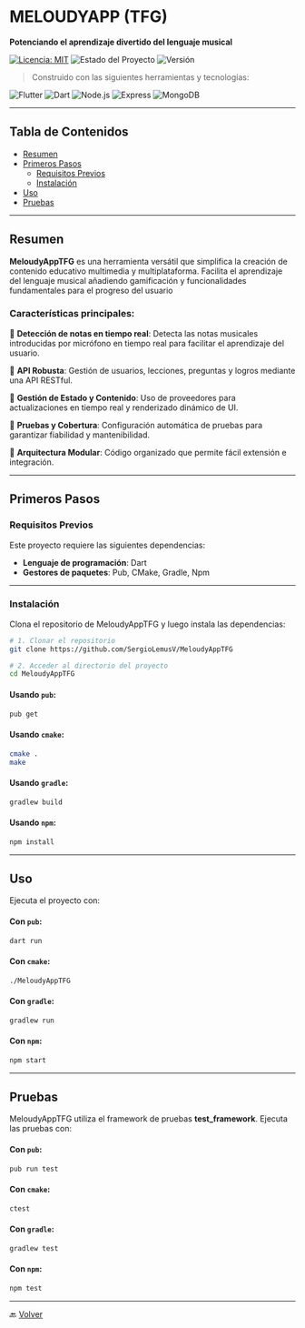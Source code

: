 
# MELOUDYAPP (TFG)

**Potenciando el aprendizaje divertido del lenguaje musical**

[![Licencia: MIT](https://img.shields.io/badge/license-MIT-green.svg)](LICENSE)
![Estado del Proyecto](https://img.shields.io/badge/status-En%20Desarrollo-blue)
![Versión](https://img.shields.io/badge/version-0.1.0-informational)

> Construido con las siguientes herramientas y tecnologías:

![Flutter](https://img.shields.io/badge/Flutter-%2302569B.svg)
![Dart](https://img.shields.io/badge/Dart-%230175C2.svg)
![Node.js](https://img.shields.io/badge/Node.js-%23339933.svg)
![Express](https://img.shields.io/badge/Express-%23000000.svg)
![MongoDB](https://img.shields.io/badge/MongoDB-%2347A248.svg)

---

## Tabla de Contenidos

- [Resumen](#resumen)
- [Primeros Pasos](#primeros-pasos)
  - [Requisitos Previos](#requisitos-previos)
  - [Instalación](#instalación)
- [Uso](#uso)
- [Pruebas](#pruebas)

---

## Resumen

**MeloudyAppTFG** es una herramienta versátil que simplifica la creación de contenido educativo multimedia y multiplataforma. Facilita el aprendizaje del lenguaje musical añadiendo gamificación y funcionalidades fundamentales para el progreso del usuario

### Características principales:

🌟 **Detección de notas en tiempo real**: Detecta las notas musicales introducidas por micrófono en tiempo real para facilitar el aprendizaje del usuario.

🔗 **API Robusta**: Gestión de usuarios, lecciones, preguntas y logros mediante una API RESTful.

🔄 **Gestión de Estado y Contenido**: Uso de proveedores para actualizaciones en tiempo real y renderizado dinámico de UI.

🧪 **Pruebas y Cobertura**: Configuración automática de pruebas para garantizar fiabilidad y mantenibilidad.

🧩 **Arquitectura Modular**: Código organizado que permite fácil extensión e integración.

---

## Primeros Pasos

### Requisitos Previos

Este proyecto requiere las siguientes dependencias:

- **Lenguaje de programación**: Dart
- **Gestores de paquetes**: Pub, CMake, Gradle, Npm

---

### Instalación

Clona el repositorio de MeloudyAppTFG y luego instala las dependencias:

```bash
# 1. Clonar el repositorio
git clone https://github.com/SergioLemusV/MeloudyAppTFG

# 2. Acceder al directorio del proyecto
cd MeloudyAppTFG
```

#### Usando `pub`:

```bash
pub get
```

#### Usando `cmake`:

```bash
cmake .
make
```

#### Usando `gradle`:

```bash
gradlew build
```

#### Usando `npm`:

```bash
npm install
```

---

## Uso

Ejecuta el proyecto con:

#### Con `pub`:

```bash
dart run
```

#### Con `cmake`:

```bash
./MeloudyAppTFG
```

#### Con `gradle`:

```bash
gradlew run
```

#### Con `npm`:

```bash
npm start
```

---

## Pruebas

MeloudyAppTFG utiliza el framework de pruebas **test_framework**. Ejecuta las pruebas con:

#### Con `pub`:

```bash
pub run test
```

#### Con `cmake`:

```bash
ctest
```

#### Con `gradle`:

```bash
gradlew test
```

#### Con `npm`:

```bash
npm test
```

---

🔙 [Volver](#meloudyapptfg)
